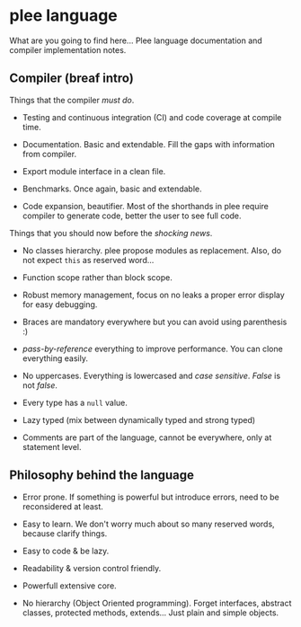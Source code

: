 # plee language

What are you going to find here...
Plee language documentation and compiler implementation notes.

## Compiler (breaf intro)

Things that the compiler *must do*.

* Testing and continuous integration (CI) and code coverage at compile time.

* Documentation. Basic and extendable. Fill the gaps with information
from compiler.

* Export module interface in a clean file.

* Benchmarks. Once again, basic and extendable.

* Code expansion, beautifier. Most of the shorthands in plee require compiler
to generate code, better the user to see full code.

Things that you should now before the *shocking news*.

* No classes hierarchy. plee propose modules as replacement.
Also, do not expect `this` as reserved word...

* Function scope rather than block scope.

* Robust memory management, focus on no leaks a proper error display
for easy debugging.

* Braces are mandatory everywhere but you can avoid using parenthesis :)

* *pass-by-reference* everything to improve performance. You can clone
everything easily.

* No uppercases. Everything is lowercased and *case sensitive*.
*False* is not *false*.

* Every type has a `null` value.

* Lazy typed (mix between dynamically typed and strong typed)

* Comments are part of the language, cannot be everywhere,
only at statement level.


## Philosophy behind the language

* Error prone. If something is powerful but introduce errors,
need to be reconsidered at least.

* Easy to learn. We don't worry much about so many reserved words, because clarify things.

* Easy to code & be lazy.

* Readability & version control friendly.

* Powerfull extensive core.

* No hierarchy (Object Oriented programming).
Forget interfaces, abstract classes, protected methods, extends... Just plain and simple objects.
